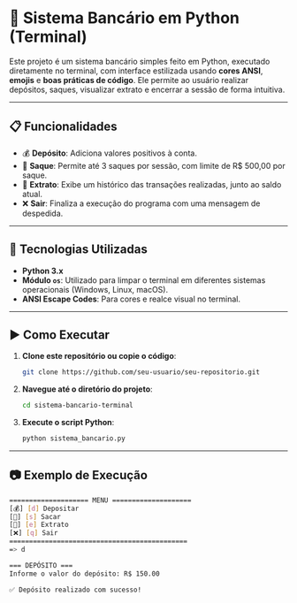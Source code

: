 # 💸 Sistema Bancário em Python (Terminal)

Este projeto é um sistema bancário simples feito em Python, executado diretamente no terminal, com interface estilizada usando **cores ANSI**, **emojis** e **boas práticas de código**. Ele permite ao usuário realizar depósitos, saques, visualizar extrato e encerrar a sessão de forma intuitiva.

---

## 📋 Funcionalidades

- 💰 **Depósito**: Adiciona valores positivos à conta.
- 💸 **Saque**: Permite até 3 saques por sessão, com limite de R$ 500,00 por saque.
- 📄 **Extrato**: Exibe um histórico das transações realizadas, junto ao saldo atual.
- ❌ **Sair**: Finaliza a execução do programa com uma mensagem de despedida.

---

## 🧠 Tecnologias Utilizadas

- **Python 3.x**
- **Módulo `os`**: Utilizado para limpar o terminal em diferentes sistemas operacionais (Windows, Linux, macOS).
- **ANSI Escape Codes**: Para cores e realce visual no terminal.

---

## ▶️ Como Executar

1. **Clone este repositório ou copie o código**:
    ```bash
    git clone https://github.com/seu-usuario/seu-repositorio.git
    ```
2. **Navegue até o diretório do projeto**:
    ```bash
    cd sistema-bancario-terminal
    ```
3. **Execute o script Python**:
    ```bash
    python sistema_bancario.py
    ```

---

## 📷 Exemplo de Execução

```bash
==================== MENU ====================
[💰] [d] Depositar
[💸] [s] Sacar
[📄] [e] Extrato
[❌] [q] Sair
=============================================
=> d

=== DEPÓSITO ===
Informe o valor do depósito: R$ 150.00

✅ Depósito realizado com sucesso!
